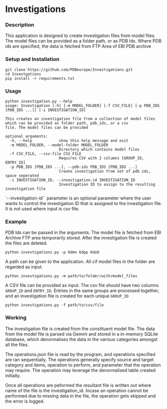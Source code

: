 # Investigations

### Description
This application is designed to create investigation files from model files.
The model files can be provided as a folder path, or as PDB Ids.
Where PDB ids are specified, the data is fetched from FTP Area of EBI PDB archive

### Setup and Installation
```
git clone https://github.com/PDBeurope/Investigations.git
cd Investgations
pip install -r requirements.txt
```
### Usage
```
python investigation.py --help
usage: Investigation [-h] [-m MODEL_FOLDER] [-f CSV_FILE] [-p PDB_IDS [PDB_IDS ...]] [-i INVESTIGATION_ID]

This creates an investigation file from a collection of model files which can be provided as folder path, pdb_ids, or a csv
file. The model files can be provided

optional arguments:
  -h, --help            show this help message and exit
  -m MODEL_FOLDER, --model-folder MODEL_FOLDER
                        Directory which contains model files
  -f CSV_FILE, --csv-file CSV_FILE
                        Requires CSV with 2 columns [GROUP_ID, ENTRY_ID]
  -p PDB_IDS [PDB_IDS ...], --pdb-ids PDB_IDS [PDB_IDS ...]
                        Create investigation from set of pdb ids, space seperated
  -i INVESTIGATION_ID, --investigation-id INVESTIGATION_ID
                        Investigation ID to assign to the resulting investigation file

```

`--investigation-id`` parameter is an optional parameter where the user wants to control the investigation ID that is assigned to the investigation file. It is not used where input is csv file. 

### Example
PDB Ids can be passed in the arguments. The model file is fetched from EBI Archive FTP area temporarily stored. After the investigation file is created the files are deleted.
```
python investigations.py -p 6dmn 6dpp 6do8
```

A path can be given to the application. All cif model files in the folder are regarded as input.
```
python investigations.py -m path/to/folder/with/model_files
```

A CSV file can be provided as input. The csv file should have two columns `GROUP_ID` and `ENTRY_ID`.
Entries in the same groups are processed together, and an investigation file is created for each unique `GROUP_ID`
```
python investigations.py -f path/to/csv/file
```

### Working
The investigation file is created from the constituent model file. The data from the model file is parsed via Gemmi and stored in a in-memory SQLite database, which denormalises the data in the various categories amongst all the files.

The operations.json file is read by the program, and operations specified are ran sequentially. 
The operations generally specify source and target category and items, operation to perform, and parameter that the operation may require.
The operation may leverage the denormalised table created initially.

Once all operations are peformed the resultant file is written out where name of the file is the investigation_id.
Incase an operation cannot be performed due to missing data in the file, the operation gets skipped and the error is logged.